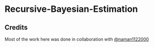 # Recursive-Bayesian-Estimation

## Credits
Most of the work here was done in collaboration with [@naman1122000](https://github.com/naman1122000)
